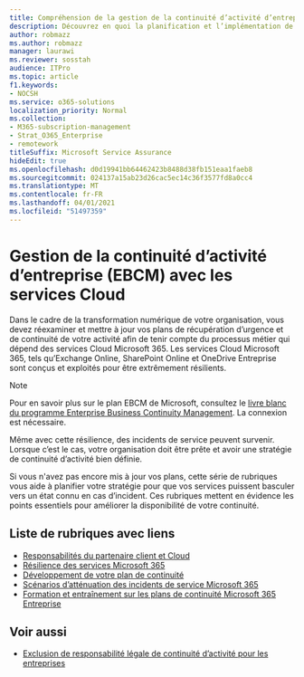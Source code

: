 ```yaml
---
title: Compréhension de la gestion de la continuité d’activité d’entreprise avec les services Cloud
description: Découvrez en quoi la planification et l’implémentation de la continuité d’activité sont différentes lorsque les services Cloud font partie de votre offre informatique.
author: robmazz
ms.author: robmazz
manager: laurawi
ms.reviewer: sosstah
audience: ITPro
ms.topic: article
f1.keywords:
- NOCSH
ms.service: o365-solutions
localization_priority: Normal
ms.collection:
- M365-subscription-management
- Strat_O365_Enterprise
- remotework
titleSuffix: Microsoft Service Assurance
hideEdit: true
ms.openlocfilehash: d0d19941bb64462423b8488d38fb151eaa1faeb8
ms.sourcegitcommit: 024137a15ab23d26cac5ec14c36f3577fd8a0cc4
ms.translationtype: MT
ms.contentlocale: fr-FR
ms.lasthandoff: 04/01/2021
ms.locfileid: "51497359"
---
```

# <a name="enterprise-business-continuity-management-ebcm-with-cloud-services"></a>Gestion de la continuité d’activité d’entreprise (EBCM) avec les services Cloud

Dans le cadre de la transformation numérique de votre organisation, vous devez réexaminer et mettre à jour vos plans de récupération d’urgence et de continuité de votre activité afin de tenir compte du processus métier qui dépend des services Cloud Microsoft 365. Les services Cloud Microsoft 365, tels qu’Exchange Online, SharePoint Online et OneDrive Entreprise sont conçus et exploités pour être extrêmement résilients.

> [!NOTE]
> Pour en savoir plus sur le plan EBCM de Microsoft, consultez le [livre blanc du programme Enterprise Business Continuity Management](https://go.microsoft.com/fwlink/?linkid=2121521). La connexion est nécessaire.

Même avec cette résilience, des incidents de service peuvent survenir. Lorsque c’est le cas, votre organisation doit être prête et avoir une stratégie de continuité d’activité bien définie.

Si vous n'avez pas encore mis à jour vos plans, cette série de rubriques vous aide à planifier votre stratégie pour que vos services puissent basculer vers un état connu en cas d’incident. Ces rubriques mettent en évidence les points essentiels pour améliorer la disponibilité de votre continuité.

## <a name="list-of-topics-with-links"></a>Liste de rubriques avec liens

- [Responsabilités du partenaire client et Cloud](assurance-customer-and-cloud-partner-ebcm-responsibilities.md)
- [Résilience des services Microsoft 365](assurance-m365-service-resiliency.md)
- [Développement de votre plan de continuité](assurance-developing-your-ebcm-plan.md)
- [Scénarios d’atténuation des incidents de service Microsoft 365](assurance-microsoft-365-mitigations.md)
- [Formation et entraînement sur les plans de continuité Microsoft 365 Entreprise](assurance-ebcm-plan-rehearsal-and-user-training.md)

## <a name="see-also"></a>Voir aussi

- [Exclusion de responsabilité légale de continuité d’activité pour les entreprises](assurance-ebcm-legal-disclaimer.md)

